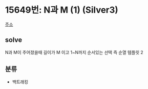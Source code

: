 # 15649번: N과 M (1) (Silver3)
[주소](https://www.acmicpc.net/problem/15649)

## solve
N과 M이 주어졌을때
길이가 M 이고 
1~N까지 
순서있는 선택 즉 순열 템플릿 2


## 분류

- 백트래킹